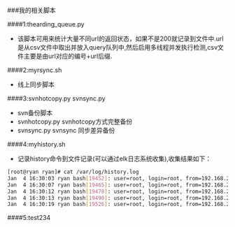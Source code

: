 ###我的相关脚本

####1:thearding_queue.py
* 该脚本可用来统计大量不同url的返回状态，如果不是200就记录到文件中.url是从csv文件中取出并放入query队列中,然后启用多线程并发执行检测,csv文件主要是由url对应的编号+url后缀.

####2:myrsync.sh  
* 线上同步脚本

####3:svnhotcopy.py  svnsync.py
* svn备份脚本
* svnhotcopy.py  svnhotcopy方式完整备份
* svnsync.py     svnsync 同步差异备份

####4:myhistory.sh
* 记录history命令到文件记录(可以通过elk日志系统收集),收集结果如下：
```BASH
[root@ryan ryan]# cat /var/log/history.log 
Jan  4 16:30:03 ryan bash[19452]: user=root, login=root, from=192.168.2.159, pwd=/root, command="ls"
Jan  4 16:30:07 ryan bash[19465]: user=root, login=root, from=192.168.2.159, pwd=/root, command="cat /var/log/history.log "
Jan  4 16:30:12 ryan bash[19478]: user=root, login=root, from=192.168.2.159, pwd=/root, command="pwd"
Jan  4 16:30:13 ryan bash[19490]: user=root, login=root, from=192.168.2.159, pwd=/, command="cd /"
Jan  4 16:30:19 ryan bash[19526]: user=root, login=root, from=192.168.2.159, pwd=/home/ryan, command="cd /home/ryan"
```
####5:test234
